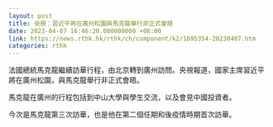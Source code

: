 ```yaml
---
layout: post
title: 央視：習近平將在廣州松園與馬克龍舉行非正式會晤
date: 2023-04-07 16:46:20.000000000 +08:00
link: https://news.rthk.hk/rthk/ch/component/k2/1695354-20230407.htm
categories: rthk
---
```


法國總統馬克龍繼續訪華行程，由北京轉到廣州訪問。央視報道，國家主席習近平將在廣州松園，與馬克龍舉行非正式會晤。

馬克龍在廣州的行程包括到中山大學與學生交流，以及會見中國投資者。

今次是馬克龍第三次訪華，也是他在第二個任期和後疫情時期首次訪華。
